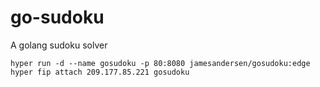# go-sudoku
A golang sudoku solver

```
hyper run -d --name gosudoku -p 80:8080 jamesandersen/gosudoku:edge
hyper fip attach 209.177.85.221 gosudoku
```
